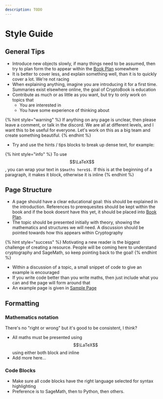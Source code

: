 ```yaml
---
description: TODO
---
```


# Style Guide

## General Tips

* Introduce new objects slowly, if many things need to be assumed, then try to plan form the to appear within the [Book Plan](../todo.md) somewhere
* It is better to cover less, and explain something well, than it is to quickly cover a lot. We're not racing
* When explaining anything, imagine you are introducing it for a first time. Summaries exist elsewhere online, the goal of CryptoBook is education
* Contribute as much or as little as you want, but try to only work on topics that
  * You are interested in
  * You have some experience of thinking about

{% hint style="warning" %}
If anything on any page is unclear, then please leave a comment, or talk in the discord. We are all at different levels, and I want this to be useful for everyone. Let's work on this as a big team and create something beautiful.
{% endhint %}

* Try and use the hints / tips blocks to break up dense text, for example:

{% hint style="info" %}
To use $$\LaTeX$$, you can wrap your text in `$$maths here$$.` If this is at the beginning of a paragraph, it makes it block, otherwise it is inline
{% endhint %}

## Page Structure

* A page should have a clear educational goal: this should be explained in the introduction. References to prerequesites should be kept within the book and if the book doesnt have this yet, it should be placed into [Book Plan](../todo.md).
* The topic should be presented initially with theory, showing the mathematics and structures we will need. A discussion should be pointed towards how this appears within Cryptography

{% hint style="success" %}
Motivating a new reader is the biggest challenge of creating a resource. People will be coming here to understand cryptography and SageMath, so keep pointing back to the goal!
{% endhint %}

* Within a discussion of a topic, a small snippet of code to give an example is encouraged
* If you write code better than you write maths, then just include what you can and the page will form around that
* An example page is given in [Sample Page](sample-page.md)

## Formatting

### Mathematics notation

There's no "right or wrong" but it's good to be consistent, I think?

* All maths must be presented using $$\LaTeX$$using either both block and inline
* Add more here... 

### Code Blocks

* Make sure all code blocks have the right language selected for syntax highlighting
* Preference is to SageMath, then to Python, then others. 



